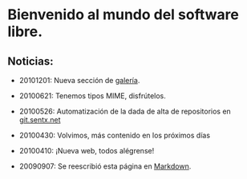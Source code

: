 # Bienvenido al mundo del software libre.

## Noticias:

* 20101201: Nueva sección de [galería][galeria].
* 20100621: Tenemos tipos MIME, disfrútelos.
* 20100526: Automatización de la dada de alta de repositorios en 
	[git.sentx.net][git]
* 20100430: Volvimos, más contenido en los próximos días
* 20100410: ¡Nueva web, todos alégrense!
* 20090907: Se reescribió esta página en [Markdown][].

	[galeria]: $%/galeria/	
	[git]: http://git.sentx.net/
	[Markdown]: http://daringfireball.net/projects/markdown/
